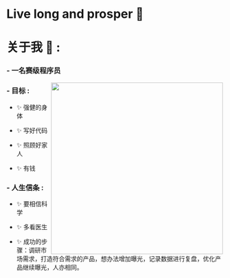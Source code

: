 # Live long and prosper 🖖

# 关于我 💬 :

### - 一名赛级程序员

<div align="right">
<img height="400" width="400" align="right" src="https://pic1.zhimg.com/80/v2-317d4ed80993736c849c9105ffef751d_720w.webp?source=d16d100b">
</div>

### - 目标 :
- ✨ 强健的身体<br>

- ✨ 写好代码<br>

- ✨ 照顾好家人<br>

- ✨ 有钱

### - 人生信条 : 
- ✨ 要相信科学
  
- ✨ 多看医生

- ✨ 成功的步骤：调研市场需求，打造符合需求的产品，想办法增加曝光，记录数据进行复盘，优化产品继续曝光，人亦相同。


